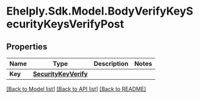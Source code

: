 # Ehelply.Sdk.Model.BodyVerifyKeySecurityKeysVerifyPost

## Properties

Name | Type | Description | Notes
------------ | ------------- | ------------- | -------------
**Key** | [**SecurityKeyVerify**](SecurityKeyVerify.md) |  | 

[[Back to Model list]](../README.md#documentation-for-models) [[Back to API list]](../README.md#documentation-for-api-endpoints) [[Back to README]](../README.md)

